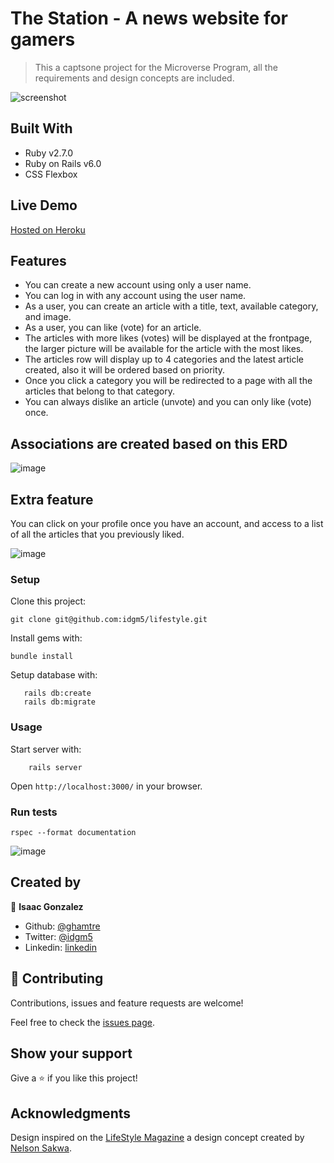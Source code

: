 # The Station - A news website for gamers

> This a captsone project for the Microverse Program, all the requirements and design concepts are included.

![screenshot](https://i.imgur.com/ot4c6iT.png)

## Built With

- Ruby v2.7.0
- Ruby on Rails v6.0
- CSS Flexbox

## Live Demo

[Hosted on Heroku](#)

## Features
- You can create a new account using only a user name.
- You can log in with any account using the user name.
- As a user, you can create an article with a title, text, available category, and image.
- As a user, you can like (vote) for an article.
- The articles with more likes (votes) will be displayed at the frontpage, the larger picture will be available for the article with the most likes.
- The articles row will display up to 4 categories and the latest article created, also it will be ordered based on priority.
- Once you click a category you will be redirected to a page with all the articles that belong to that category.
- You can always dislike an article (unvote) and you can only like (vote) once.


## Associations are created based on this ERD
![image](https://i.imgur.com/ZNoE4tj.png)

## Extra feature
You can click on your profile once you have an account, and access to a list of all the articles that you previously liked.

![image](https://i.imgur.com/basariC.png)

### Setup

Clone this project:
```
git clone git@github.com:idgm5/lifestyle.git
```

Install gems with:

```
bundle install
```

Setup database with:

```
   rails db:create
   rails db:migrate
```

### Usage

Start server with:

```
    rails server
```

Open `http://localhost:3000/` in your browser.

### Run tests

```
rspec --format documentation

```

![image](https://i.imgur.com/Ud2qeSb.png)

## Created by

👤 **Isaac Gonzalez**

- Github: [@ghamtre](https://github.com/ghamtre)
- Twitter: [@idgm5](https://twitter.com/idgm5)
- Linkedin: [linkedin](https://www.linkedin.com/in/isaacmunguia)

## 🤝 Contributing

Contributions, issues and feature requests are welcome!

Feel free to check the [issues page](issues/).

## Show your support

Give a ⭐️ if you like this project!

## Acknowledgments

Design inspired on the [LifeStyle Magazine](https://www.behance.net/gallery/14554909/liFEsTlye-Mobile-version) a design concept created by [Nelson Sakwa](https://www.behance.net/sakwadesignstudio).
